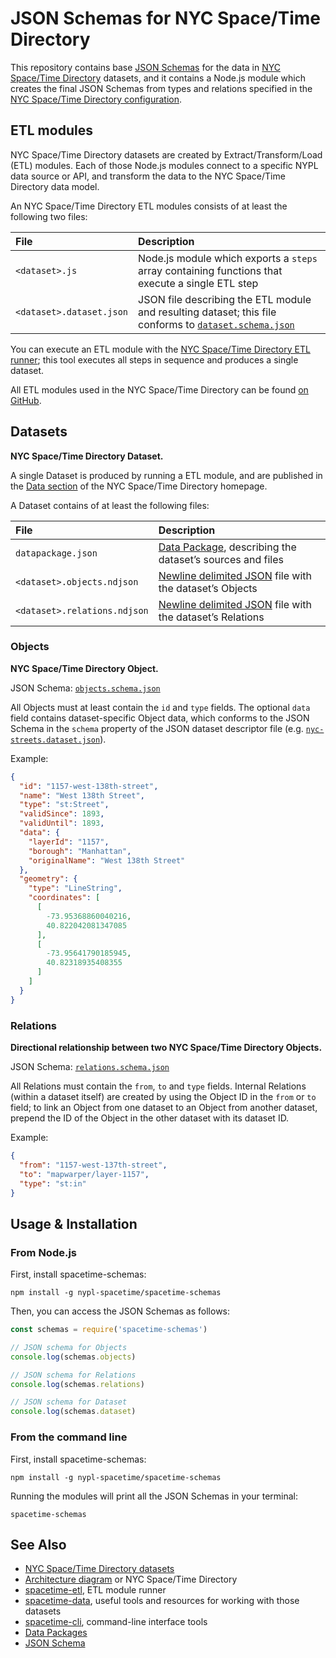 # JSON Schemas for NYC Space/Time Directory

This repository contains base [JSON Schemas](http://json-schema.org/) for the data in [NYC Space/Time Directory](http://spacetime.nypl.org/) datasets, and it contains a Node.js module which creates the final JSON Schemas from types and relations specified in the [NYC Space/Time Directory configuration](https://github.com/nypl-spacetime/spacetime-config).

## ETL modules

NYC Space/Time Directory datasets are created by Extract/Transform/Load (ETL) modules. Each of those Node.js modules connect to a specific NYPL data source or API, and transform the data to the NYC Space/Time Directory data model.

An NYC Space/Time Directory ETL modules consists of at least the following two files:

| File                     | Description
| :----------------------- | :--------------------------
| `<dataset>.js`           |  Node.js module which exports a `steps` array containing functions that execute a single ETL step
| `<dataset>.dataset.json` | JSON file describing the ETL module and resulting dataset; this file conforms to [`dataset.schema.json`](json-schemas/dataset.schema.json)

You can execute an ETL module with the [NYC Space/Time Directory ETL runner](https://github.com/nypl-spacetime/spacetime-etl); this tool executes all steps in sequence and produces a single dataset.

 All ETL modules used in the NYC Space/Time Directory can be found [on GitHub](https://github.com/nypl-spacetime?utf8=%E2%9C%93&q=etl-).

## Datasets

__NYC Space/Time Directory Dataset.__

A single Dataset is produced by running a ETL module, and are published in the [Data section](http://spacetime.nypl.org/#data) of the NYC Space/Time Directory homepage.

A Dataset contains of at least the following files:

| File                         | Description
| :--------------------------- | :--------------------------
| `datapackage.json`           | [Data Package](https://frictionlessdata.io/data-packages/), describing the dataset’s sources and files
| `<dataset>.objects.ndjson`   | [Newline delimited JSON](http://ndjson.org/) file with the dataset’s Objects
| `<dataset>.relations.ndjson` |  [Newline delimited JSON](http://ndjson.org/) file with the dataset’s Relations

### Objects

__NYC Space/Time Directory Object.__

JSON Schema: [`objects.schema.json`](json-schemas/objects.schema.json)

All Objects must at least contain the `id` and `type` fields. The optional `data` field contains dataset-specific Object data, which conforms to the JSON Schema in the `schema` property of the JSON dataset descriptor file (e.g. [`nyc-streets.dataset.json`](https://github.com/nypl-spacetime/etl-nyc-streets/blob/master/nyc-streets.dataset.json)).

Example:

```json
{
  "id": "1157-west-138th-street",
  "name": "West 138th Street",
  "type": "st:Street",
  "validSince": 1893,
  "validUntil": 1893,
  "data": {
    "layerId": "1157",
    "borough": "Manhattan",
    "originalName": "West 138th Street"
  },
  "geometry": {
    "type": "LineString",
    "coordinates": [
      [
        -73.95368860040216,
        40.822042081347085
      ],
      [
        -73.95641790185945,
        40.82318935408355
      ]
    ]
  }
}
```

### Relations

__Directional relationship between two NYC Space/Time Directory Objects.__

JSON Schema: [`relations.schema.json`](json-schemas/relations.schema.json)

All Relations must contain the `from`, `to` and `type` fields. Internal Relations (within a dataset itself) are created by using the Object ID in the `from` or `to` field; to link an Object from one dataset to an Object from another dataset, prepend the ID of the Object in the other dataset with its dataset ID.

Example:

```json
{
  "from": "1157-west-137th-street",
  "to": "mapwarper/layer-1157",
  "type": "st:in"
}
```

## Usage & Installation

### From Node.js

First, install spacetime-schemas:

    npm install -g nypl-spacetime/spacetime-schemas

Then, you can access the JSON Schemas as follows:

```js
const schemas = require('spacetime-schemas')

// JSON schema for Objects
console.log(schemas.objects)

// JSON schema for Relations
console.log(schemas.relations)

// JSON schema for Dataset
console.log(schemas.dataset)
```

### From the command line

First, install spacetime-schemas:

    npm install -g nypl-spacetime/spacetime-schemas

Running the modules will print all the JSON Schemas in your terminal:

    spacetime-schemas

## See Also

- [NYC Space/Time Directory datasets](http://spacetime.nypl.org/#data)
- [Architecture diagram](http://spacetime.nypl.org/architecture) or NYC Space/Time Directory
- [spacetime-etl](https://github.com/nypl-spacetime/spacetime-etl), ETL module runner
- [spacetime-data](https://github.com/nypl-spacetime/spacetime-data), useful tools and resources for working with those datasets
- [spacetime-cli](https://github.com/nypl-spacetime/spacetime-cli), command-line interface tools
- [Data Packages](http://frictionlessdata.io/data-packages/)
- [JSON Schema](http://json-schema.org/)

